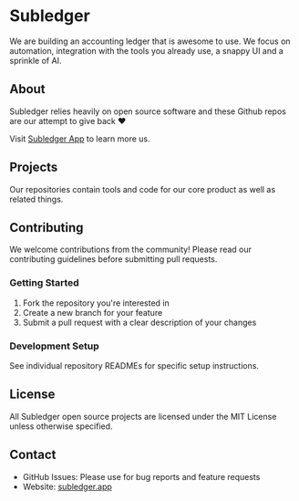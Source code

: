 # Subledger

We are building an accounting ledger that is awesome to use. We focus on automation, integration with the tools you already use, a snappy UI and a sprinkle of AI.

## About

Subledger relies heavily on open source software and these Github repos are our attempt to give back ❤️

Visit [Subledger App](https://subledger.app) to learn more us.

## Projects

Our repositories contain tools and code for our core product as well as related things.

## Contributing

We welcome contributions from the community! Please read our contributing guidelines before submitting pull requests.

### Getting Started

1. Fork the repository you're interested in
2. Create a new branch for your feature
3. Submit a pull request with a clear description of your changes

### Development Setup

See individual repository READMEs for specific setup instructions.

## License

All Subledger open source projects are licensed under the MIT License unless otherwise specified.

## Contact

- GitHub Issues: Please use for bug reports and feature requests
- Website: [subledger.app](https://subledger.app)

